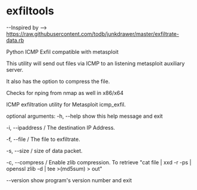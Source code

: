 exfiltools
==========

--Inspired by --> https://raw.githubusercontent.com/todb/junkdrawer/master/exfiltrate-data.rb

Python ICMP Exfil compatible with metasploit

This utility will send out files via ICMP to an listening metasploit auxiliary server.  

It also has the option to compress the file.

Checks for nping from nmap as well in x86/x64

ICMP exfiltration utility for Metasploit icmp_exfil.

optional arguments:
  -h, --help            show this help message and exit
  
  -i, --ipaddress / The destination IP Address.

  -f, --file / The file to exfiltrate.
  
  -s, --size / size of data packet.

  -c, --compress / Enable zlib compression. To retrieve "cat file | xxd -r -ps | openssl zlib -d | tee >(md5sum) > out"
  
  --version             show program's version number and exit
  

